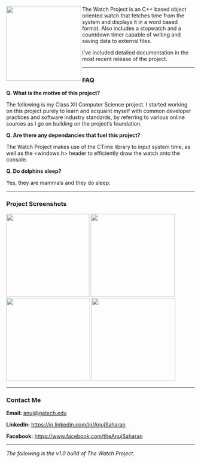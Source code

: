 
<a href="http://anujsaharan.github.io/The-Watch-Project/"><img src="http://i.imgur.com/5SIRjib.png" align="left" height="200" width="200" ></a>

The Watch Project is an C++ based object oriented watch that fetches time from the system and displays it in a word based format. Also includes a stopwatch and a countdown timer capable of writing and saving data to external files.

I've included detailed documentation in the most recent release of the project.

---

### FAQ

**Q. What is the motive of this project?**

The following is my Class XII Computer Science project. I started working on this project purely to learn and acquaint myself with common developer practices and software industry standards, by referring to various online sources as I go on building on the project’s foundation.

**Q. Are there any dependancies that fuel this project?**

The Watch Project makes use of the CTime library to input system time, as well as the <windows.h> header to efficiently draw the watch onto the console.

**Q. Do dolphins sleep?**

Yes, they are mammals and they do sleep.

---

### Project Screenshots

<img src="https://i.imgur.com/Dt3XiKa.png" height="222">  
<img src="https://i.imgur.com/Od3xiut.png" height="222" width="224">
<img src="https://i.imgur.com/BgCIMXE.png" height="222" width="224">
<img src="https://i.imgur.com/HvSAM6t.png" height="222" width="224">


---

### Contact Me

**Email:** anuj@gatech.edu

**LinkedIn:** https://in.linkedin.com/in/AnujSaharan

**Facebook:** https://www.facebook.com/theAnujSaharan

---

*The following is the v1.0 build of The Watch Project.*

